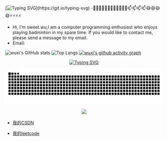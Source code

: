 [![Typing SVG](https://readme-typing-svg.demolab.com?font=Fira+Code&weight=600&size=32&pause=1000&center=&vCenter=&repeat=&random=&width=485&separator=%3C&lines=printf(%22hello+%2Clinux%22);%3CPlease+be+happy+everyday!)](https://git.io/typing-svg)
-👋👋👋👋🌱🌱🌱🌱💞️💞️💞️💞️📫📫📫📫😄😄😄😄⚡⚡⚡⚡
- Hi, I’m sweet.wu,I am a computer programming enthusiast who enjoys playing badminton in my spare time. If you would like to contact me, please send a message to my email.
- Email:
<!---
wxnzb/wxnzb is a ✨ special ✨ repository because its `README.md` (this file) appears on your GitHub profile.
You can click the Preview link to take a look at your changes.
--->
![wuxi's GitHub stats](https://github-readme-stats.vercel.app/api?username=wxnzb&show_icons=true&theme=tokyonight)
![Top Langs](https://github-readme-stats.vercel.app/api/top-langs/?username=wxnzb&layout=compact&theme=tokyonight)
[![wuxi's github activity graph](https://github-readme-activity-graph.vercel.app/graph?username=wxnzb&theme=github-compact)](https://github.com/ashutosh00710/github-readme-activity-graph)

<div align="center">
  <a href="https://blog.sunguoqi.com/">
    <img src="https://readme-typing-svg.demolab.com?font=Fira+Code&pause=1000&color=024EF7&width=1000&lines=弃我去者，昨日之日不可留；乱我心者，今日之日多烦忧&center=true&size=27" alt="Typing SVG" />
  </a>
</div>

![](https://raw.githubusercontent.com/wxnzb/wxnzb/output/github-contribution-grid-snake.svg)
<p align="center">
<img src="https://img.shields.io/badge/Python-FFD749?style=for-the-badge&logo=Python&logoColor=white" />

- [我的CSDN](https://blog.csdn.net/2301_80105928?spm=1000.2115.3001.5343)

- [我的leetcode](https://leetcode.cn/u/tian-xian-bao-bao-4h/)
</p>


